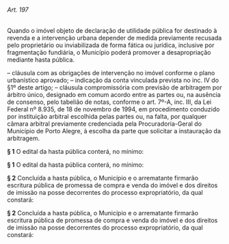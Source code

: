 
###### Art. 197
Quando o imóvel objeto de declaração de utilidade pública for destinado à revenda e a intervenção urbana depender de medida previamente recusada pelo proprietário ou inviabilizada de forma fática ou jurídica, inclusive por fragmentação fundiária, o Município poderá promover a desapropriação mediante hasta pública.

– cláusula com as obrigações de intervenção no imóvel conforme o plano urbanístico aprovado;
– indicação da conta vinculada prevista no inc. IV do §1º deste artigo;
– cláusula compromissória com previsão de arbitragem por árbitro único, designado em comum acordo entre as partes ou, na ausência de consenso, pelo tabelião de notas, conforme o art. 7º-A, inc. III, da Lei Federal nº 8.935, de 18 de novembro de 1994, em procedimento conduzido por instituição arbitral escolhida pelas partes ou, na falta, por qualquer câmara arbitral previamente credenciada pela Procuradoria-Geral do Município de Porto Alegre, à escolha da parte que solicitar a instauração da arbitragem.

**§ 1** O edital da hasta pública conterá, no mínimo:

**§ 1** O edital da hasta pública conterá, no mínimo:

**§ 2** Concluída a hasta pública, o Município e o arrematante firmarão escritura pública de promessa de compra e venda do imóvel e dos direitos de imissão na posse decorrentes do processo expropriatório, da qual constará:

**§ 2** Concluída a hasta pública, o Município e o arrematante firmarão escritura pública de promessa de compra e venda do imóvel e dos direitos de imissão na posse decorrentes do processo expropriatório, da qual constará:
